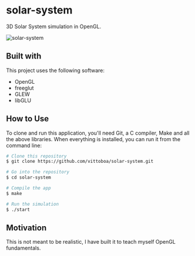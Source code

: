 # solar-system
3D Solar System simulation in OpenGL.

![solar-system](https://user-images.githubusercontent.com/38300176/165823663-9f6c93a6-c33a-4042-849c-0c53949dd945.gif)

## Built with
This project uses the following software:
- OpenGL
- freeglut
- GLEW
- libGLU

## How to Use
To clone and run this application, you'll need Git, a C compiler, Make and all the above libraries.
When everything is installed, you can run it from the command line:
```bash
# Clone this repository
$ git clone https://github.com/vittoboa/solar-system.git

# Go into the repository
$ cd solar-system

# Compile the app
$ make

# Run the simulation
$ ./start
```

## Motivation
This is not meant to be realistic, I have built it to teach myself OpenGL fundamentals.
